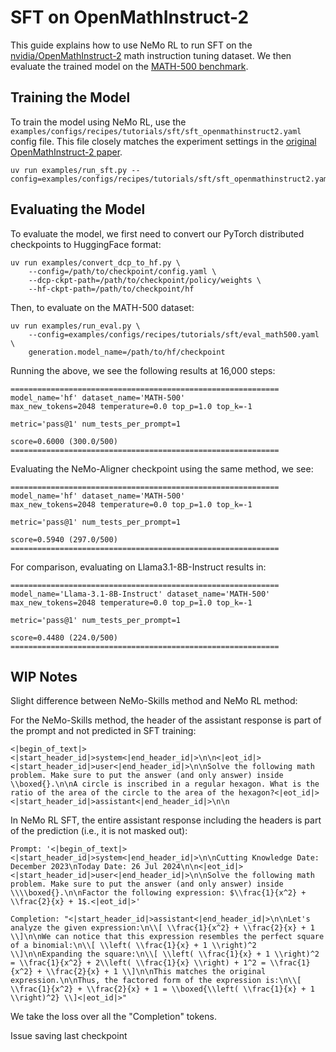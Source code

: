# SFT on OpenMathInstruct-2

This guide explains how to use NeMo RL to run SFT on the [nvidia/OpenMathInstruct-2](https://huggingface.co/datasets/nvidia/OpenMathInstruct-2) math instruction tuning dataset. We then evaluate the trained model on the [MATH-500 benchmark](https://huggingface.co/datasets/HuggingFaceH4/MATH-500).


## Training the Model
To train the model using NeMo RL, use the `examples/configs/recipes/tutorials/sft/sft_openmathinstruct2.yaml` config file. This file closely matches the experiment settings in the [original OpenMathInstruct-2 paper](https://arxiv.org/abs/2410.01560).

```
uv run examples/run_sft.py --config=examples/configs/recipes/tutorials/sft/sft_openmathinstruct2.yaml
```

## Evaluating the Model
To evaluate the model, we first need to convert our PyTorch distributed checkpoints to HuggingFace format:

```
uv run examples/convert_dcp_to_hf.py \
    --config=/path/to/checkpoint/config.yaml \
    --dcp-ckpt-path=/path/to/checkpoint/policy/weights \
    --hf-ckpt-path=/path/to/checkpoint/hf
```

Then, to evaluate on the MATH-500 dataset:

```
uv run examples/run_eval.py \
    --config=examples/configs/recipes/tutorials/sft/eval_math500.yaml \
    generation.model_name=/path/to/hf/checkpoint
```

Running the above, we see the following results at 16,000 steps:

```
============================================================
model_name='hf' dataset_name='MATH-500'
max_new_tokens=2048 temperature=0.0 top_p=1.0 top_k=-1

metric='pass@1' num_tests_per_prompt=1

score=0.6000 (300.0/500)
============================================================
```

Evaluating the NeMo-Aligner checkpoint using the same method, we see:

```
============================================================
model_name='hf' dataset_name='MATH-500'
max_new_tokens=2048 temperature=0.0 top_p=1.0 top_k=-1

metric='pass@1' num_tests_per_prompt=1

score=0.5940 (297.0/500)
============================================================
```

For comparison, evaluating on Llama3.1-8B-Instruct results in:
```
============================================================
model_name='Llama-3.1-8B-Instruct' dataset_name='MATH-500'
max_new_tokens=2048 temperature=0.0 top_p=1.0 top_k=-1

metric='pass@1' num_tests_per_prompt=1

score=0.4480 (224.0/500)
============================================================
```

## WIP Notes
Slight difference between NeMo-Skills method and NeMo RL method:

For the NeMo-Skills method, the header of the assistant response is part of the prompt and not predicted in SFT training:

```
<|begin_of_text|><|start_header_id|>system<|end_header_id|>\n\n<|eot_id|><|start_header_id|>user<|end_header_id|>\n\nSolve the following math problem. Make sure to put the answer (and only answer) inside \\boxed{}.\n\nA circle is inscribed in a regular hexagon. What is the ratio of the area of the circle to the area of the hexagon?<|eot_id|><|start_header_id|>assistant<|end_header_id|>\n\n
```

In NeMo RL SFT, the entire assistant response including the headers is part of the prediction (i.e., it is not masked out):
```
Prompt: '<|begin_of_text|><|start_header_id|>system<|end_header_id|>\n\nCutting Knowledge Date: December 2023\nToday Date: 26 Jul 2024\n\n<|eot_id|><|start_header_id|>user<|end_header_id|>\n\nSolve the following math problem. Make sure to put the answer (and only answer) inside \\\\boxed{}.\n\nFactor the following expression: $\\frac{1}{x^2} + \\frac{2}{x} + 1$.<|eot_id|>'

Completion: "<|start_header_id|>assistant<|end_header_id|>\n\nLet's analyze the given expression:\n\\[ \\frac{1}{x^2} + \\frac{2}{x} + 1 \\]\n\nWe can notice that this expression resembles the perfect square of a binomial:\n\\[ \\left( \\frac{1}{x} + 1 \\right)^2 \\]\n\nExpanding the square:\n\\[ \\left( \\frac{1}{x} + 1 \\right)^2 = \\frac{1}{x^2} + 2\\left( \\frac{1}{x} \\right) + 1^2 = \\frac{1}{x^2} + \\frac{2}{x} + 1 \\]\n\nThis matches the original expression.\n\nThus, the factored form of the expression is:\n\\[ \\frac{1}{x^2} + \\frac{2}{x} + 1 = \\boxed{\\left( \\frac{1}{x} + 1 \\right)^2} \\]<|eot_id|>"
```

We take the loss over all the "Completion" tokens.


Issue saving last checkpoint
